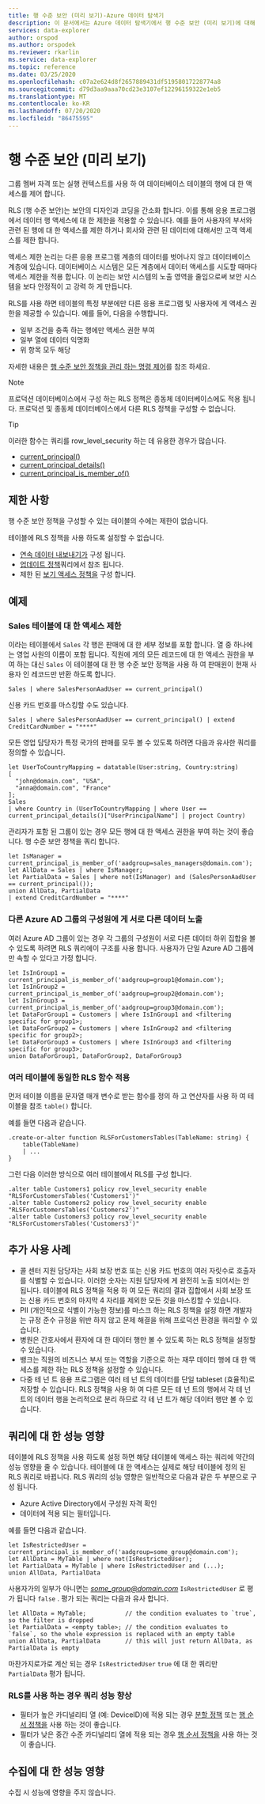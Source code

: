 ```yaml
---
title: 행 수준 보안 (미리 보기)-Azure 데이터 탐색기
description: 이 문서에서는 Azure 데이터 탐색기에서 행 수준 보안 (미리 보기)에 대해 설명 합니다.
services: data-explorer
author: orspod
ms.author: orspodek
ms.reviewer: rkarlin
ms.service: data-explorer
ms.topic: reference
ms.date: 03/25/2020
ms.openlocfilehash: c07a2e624d8f2657889431df51958017228774a8
ms.sourcegitcommit: d79d3aa9aaa70cd23e3107ef12296159322e1eb5
ms.translationtype: MT
ms.contentlocale: ko-KR
ms.lasthandoff: 07/20/2020
ms.locfileid: "86475595"
---
```

# <a name="row-level-security-preview"></a>행 수준 보안 (미리 보기)

그룹 멤버 자격 또는 실행 컨텍스트를 사용 하 여 데이터베이스 테이블의 행에 대 한 액세스를 제어 합니다.

RLS (행 수준 보안)는 보안의 디자인과 코딩을 간소화 합니다. 이를 통해 응용 프로그램에서 데이터 행 액세스에 대 한 제한을 적용할 수 있습니다. 예를 들어 사용자의 부서와 관련 된 행에 대 한 액세스를 제한 하거나 회사와 관련 된 데이터에 대해서만 고객 액세스를 제한 합니다.

액세스 제한 논리는 다른 응용 프로그램 계층의 데이터를 벗어나지 않고 데이터베이스 계층에 있습니다. 데이터베이스 시스템은 모든 계층에서 데이터 액세스를 시도할 때마다 액세스 제한을 적용 합니다. 이 논리는 보안 시스템의 노출 영역을 줄임으로써 보안 시스템을 보다 안정적이 고 강력 하 게 만듭니다.

RLS를 사용 하면 테이블의 특정 부분에만 다른 응용 프로그램 및 사용자에 게 액세스 권한을 제공할 수 있습니다. 예를 들어, 다음을 수행합니다.

* 일부 조건을 충족 하는 행에만 액세스 권한 부여
* 일부 열에 데이터 익명화
* 위 항목 모두 해당

자세한 내용은 [행 수준 보안 정책을 관리 하는 명령 제어](../management/row-level-security-policy.md)를 참조 하세요.

> [!NOTE]
> 프로덕션 데이터베이스에서 구성 하는 RLS 정책은 종동체 데이터베이스에도 적용 됩니다. 프로덕션 및 종동체 데이터베이스에서 다른 RLS 정책을 구성할 수 없습니다.

> [!TIP]
> 이러한 함수는 쿼리를 row_level_security 하는 데 유용한 경우가 많습니다.
> * [current_principal()](../query/current-principalfunction.md)
> * [current_principal_details()](../query/current-principal-detailsfunction.md)
> * [current_principal_is_member_of()](../query/current-principal-ismemberoffunction.md)

## <a name="limitations"></a>제한 사항

행 수준 보안 정책을 구성할 수 있는 테이블의 수에는 제한이 없습니다.

테이블에 RLS 정책을 사용 하도록 설정할 수 없습니다.
* [연속 데이터 내보내기가](../management/data-export/continuous-data-export.md) 구성 됩니다.
* [업데이트 정책](./updatepolicy.md)쿼리에서 참조 됩니다.
* 제한 된 [보기 액세스 정책을](./restrictedviewaccesspolicy.md) 구성 합니다.

## <a name="examples"></a>예제

### <a name="limit-access-to-sales-table"></a>Sales 테이블에 대 한 액세스 제한

이라는 테이블에서 `Sales` 각 행은 판매에 대 한 세부 정보를 포함 합니다. 열 중 하나에는 영업 사원의 이름이 포함 됩니다. 직원에 게의 모든 레코드에 대 한 액세스 권한을 부여 하는 대신 `Sales` 이 테이블에 대 한 행 수준 보안 정책을 사용 하 여 판매원이 현재 사용자 인 레코드만 반환 하도록 합니다.

```kusto
Sales | where SalesPersonAadUser == current_principal()
```

신용 카드 번호를 마스킹할 수도 있습니다.

```kusto
Sales | where SalesPersonAadUser == current_principal() | extend CreditCardNumber = "****"
```

모든 영업 담당자가 특정 국가의 판매를 모두 볼 수 있도록 하려면 다음과 유사한 쿼리를 정의할 수 있습니다.

```kusto
let UserToCountryMapping = datatable(User:string, Country:string)
[
  "john@domain.com", "USA",
  "anna@domain.com", "France"
];
Sales
| where Country in (UserToCountryMapping | where User == current_principal_details()["UserPrincipalName"] | project Country)
```

관리자가 포함 된 그룹이 있는 경우 모든 행에 대 한 액세스 권한을 부여 하는 것이 좋습니다. 행 수준 보안 정책을 쿼리 합니다.

```kusto
let IsManager = current_principal_is_member_of('aadgroup=sales_managers@domain.com');
let AllData = Sales | where IsManager;
let PartialData = Sales | where not(IsManager) and (SalesPersonAadUser == current_principal());
union AllData, PartialData
| extend CreditCardNumber = "****"
```

### <a name="expose-different-data-to-members-of-different-azure-ad-groups"></a>다른 Azure AD 그룹의 구성원에 게 서로 다른 데이터 노출

여러 Azure AD 그룹이 있는 경우 각 그룹의 구성원이 서로 다른 데이터 하위 집합을 볼 수 있도록 하려면 RLS 쿼리에이 구조를 사용 합니다. 사용자가 단일 Azure AD 그룹에만 속할 수 있다고 가정 합니다.

```kusto
let IsInGroup1 = current_principal_is_member_of('aadgroup=group1@domain.com');
let IsInGroup2 = current_principal_is_member_of('aadgroup=group2@domain.com');
let IsInGroup3 = current_principal_is_member_of('aadgroup=group3@domain.com');
let DataForGroup1 = Customers | where IsInGroup1 and <filtering specific for group1>;
let DataForGroup2 = Customers | where IsInGroup2 and <filtering specific for group2>;
let DataForGroup3 = Customers | where IsInGroup3 and <filtering specific for group3>;
union DataForGroup1, DataForGroup2, DataForGroup3
```

### <a name="apply-the-same-rls-function-on-multiple-tables"></a>여러 테이블에 동일한 RLS 함수 적용

먼저 테이블 이름을 문자열 매개 변수로 받는 함수를 정의 하 고 연산자를 사용 하 여 테이블을 참조 `table()` 합니다. 

예를 들면 다음과 같습니다.

```
.create-or-alter function RLSForCustomersTables(TableName: string) {
    table(TableName)
    | ...
}
```

그런 다음 이러한 방식으로 여러 테이블에서 RLS를 구성 합니다.


```
.alter table Customers1 policy row_level_security enable "RLSForCustomersTables('Customers1')"
.alter table Customers2 policy row_level_security enable "RLSForCustomersTables('Customers2')"
.alter table Customers3 policy row_level_security enable "RLSForCustomersTables('Customers3')"
```

## <a name="more-use-cases"></a>추가 사용 사례

* 콜 센터 지원 담당자는 사회 보장 번호 또는 신용 카드 번호의 여러 자릿수로 호출자를 식별할 수 있습니다. 이러한 숫자는 지원 담당자에 게 완전히 노출 되어서는 안 됩니다. 테이블에 RLS 정책을 적용 하 여 모든 쿼리의 결과 집합에서 사회 보장 또는 신용 카드 번호의 마지막 4 자리를 제외한 모든 것을 마스킹할 수 있습니다.
* PII (개인적으로 식별이 가능한 정보)를 마스크 하는 RLS 정책을 설정 하면 개발자는 규정 준수 규정을 위반 하지 않고 문제 해결을 위해 프로덕션 환경을 쿼리할 수 있습니다.
* 병원은 간호사에서 환자에 대 한 데이터 행만 볼 수 있도록 하는 RLS 정책을 설정할 수 있습니다.
* 뱅크는 직원의 비즈니스 부서 또는 역할을 기준으로 하는 재무 데이터 행에 대 한 액세스를 제한 하는 RLS 정책을 설정할 수 있습니다.
* 다중 테 넌 트 응용 프로그램은 여러 테 넌 트의 데이터를 단일 tableset (효율적)로 저장할 수 있습니다. RLS 정책을 사용 하 여 다른 모든 테 넌 트의 행에서 각 테 넌 트의 데이터 행을 논리적으로 분리 하므로 각 테 넌 트가 해당 데이터 행만 볼 수 있습니다.

## <a name="performance-impact-on-queries"></a>쿼리에 대 한 성능 영향

테이블에 RLS 정책을 사용 하도록 설정 하면 해당 테이블에 액세스 하는 쿼리에 약간의 성능 영향을 줄 수 있습니다. 테이블에 대 한 액세스는 실제로 해당 테이블에 정의 된 RLS 쿼리로 바뀝니다. RLS 쿼리의 성능 영향은 일반적으로 다음과 같은 두 부분으로 구성 됩니다.

* Azure Active Directory에서 구성원 자격 확인
* 데이터에 적용 되는 필터입니다.

예를 들면 다음과 같습니다.

```kusto
let IsRestrictedUser = current_principal_is_member_of('aadgroup=some_group@domain.com');
let AllData = MyTable | where not(IsRestrictedUser);
let PartialData = MyTable | where IsRestrictedUser and (...);
union AllData, PartialData
```

사용자가의 일부가 아니면는 *some_group@domain.com* `IsRestrictedUser` 로 평가 됩니다 `false` . 평가 되는 쿼리는 다음과 유사 합니다.

```kusto
let AllData = MyTable;           // the condition evaluates to `true`, so the filter is dropped
let PartialData = <empty table>; // the condition evaluates to `false`, so the whole expression is replaced with an empty table
union AllData, PartialData       // this will just return AllData, as PartialData is empty
```

마찬가지로가로 계산 되는 경우 `IsRestrictedUser` `true` 에 대 한 쿼리만 `PartialData` 평가 됩니다.

### <a name="improve-query-performance-when-rls-is-used"></a>RLS를 사용 하는 경우 쿼리 성능 향상

* 필터가 높은 카디널리티 열 (예: DeviceID)에 적용 되는 경우 [분할 정책](./partitioningpolicy.md) 또는 [행 순서 정책을](./roworderpolicy.md) 사용 하는 것이 좋습니다.
* 필터가 낮은 중간 수준 카디널리티 열에 적용 되는 경우 [행 순서 정책을](./roworderpolicy.md) 사용 하는 것이 좋습니다.

## <a name="performance-impact-on-ingestion"></a>수집에 대 한 성능 영향

수집 시 성능에 영향을 주지 않습니다.

